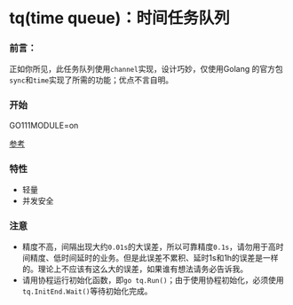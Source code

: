 # tq(time queue)：时间任务队列



### 前言：

​		正如你所见，此任务队列使用`channel`实现，设计巧妙，仅使用Golang 的官方包`sync`和`time`实现了所需的功能；优点不言自明。



### 开始

GO111MODULE=on

[参考](https://github.com/lysShub/tq/blob/master/test/test.go)

### 特性

- 轻量
- 并发安全

### 注意

- 精度不高，间隔出现大约`0.01s`的大误差，所以可靠精度`0.1s`，请勿用于高时间精度、低时间延时的业务。但是此误差不累积、延时1s和1h的误差是一样的。理论上不应该有这么大的误差，如果谁有想法请务必告诉我。
- 请用协程运行初始化函数，即`go tq.Run()`；由于使用协程初始化，必须使用`tq.InitEnd.Wait()`等待初始化完成。